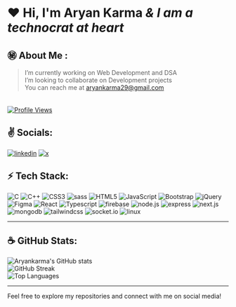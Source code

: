# :heart: **Hi, I'm Aryan Karma** *& I am a technocrat at heart*

## :secret: About Me :
> I’m currently working on Web Development and DSA<br>
> I’m looking to collaborate on Development projects<br>
> You can reach me at aryankarma29@gmail.com
> <br/>
<div style="padding-top: 20px;">
  <a href="https://visitcount.itsvg.in">
    <img src="https://visitcount.itsvg.in/api?id=aryankarma&label=Profile%20Views&color=1&icon=5&pretty=true" alt="Profile Views">
  </a>
</div>

## :v: Socials:
[![linkedin](https://img.shields.io/badge/linkedin-%23181818.svg?style=for-the-badge&logo=linkedin&logoColor=blue)](https://linkedin.com/in/aryankarma)
[![x](https://img.shields.io/badge/x-%23181818.svg?style=for-the-badge&logo=x&logoColor=%gray)](https://twitter.com/KarmaAryan)

## :zap: Tech Stack:
![C](https://img.shields.io/badge/C-%2320232a.svg?style=for-the-badge&logo=c&logoColor=A8B9CC)
![C++](https://img.shields.io/badge/C++-%2320232a.svg?style=for-the-badge&logo=c%2B%2B&logoColor=00599C) 
![CSS3](https://img.shields.io/badge/CSS3-%2320232a.svg?style=for-the-badge&logo=css3&logoColor=1572B6) 
![sass](https://img.shields.io/badge/sass-%2320232a.svg?style=for-the-badge&logo=sass&logoColor=CC6699) 
![HTML5](https://img.shields.io/badge/HTML5-%2320232a.svg?style=for-the-badge&logo=html5&logoColor=E34F26) 
![JavaScript](https://img.shields.io/badge/JavaScript-%2320232a.svg?style=for-the-badge&logo=javascript&logoColor=%23F7DF1E) 
![Bootstrap](https://img.shields.io/badge/Bootstrap-%2320232a.svg?style=for-the-badge&logo=bootstrap&logoColor=7952B3) 
![jQuery](https://img.shields.io/badge/jQuery-%2320232a.svg?style=for-the-badge&logo=jquery&logoColor=0769AD)
![Figma](https://img.shields.io/badge/figma-%2320232a.svg?style=for-the-badge&logo=figma&logoColor=F24E1E)
![React](https://img.shields.io/badge/react-%2320232a.svg?style=for-the-badge&logo=react&logoColor=%2361DAFB)
![Typescript](https://img.shields.io/badge/Typescript-%2320232a.svg?style=for-the-badge&logo=typescript&logoColor=3178C6)
![firebase](https://img.shields.io/badge/firebase-%2320232a.svg?style=for-the-badge&logo=firebase&logoColor=FFCA28)
![node.js](https://img.shields.io/badge/node.js-%2320232a.svg?style=for-the-badge&logo=node.js&logoColor=339933)
![express](https://img.shields.io/badge/express-%2320232a.svg?style=for-the-badge&logo=express&logoColor=FFFFFF)
![next.js](https://img.shields.io/badge/next.js-%2320232a.svg?style=for-the-badge&logo=next.js&logoColor=FFFFFF)
![mongodb](https://img.shields.io/badge/mongodb-%2320232a.svg?style=for-the-badge&logo=mongodb&logoColor=47A248)
![tailwindcss](https://img.shields.io/badge/tailwindcss-%2320232a.svg?style=for-the-badge&logo=tailwindcss&logoColor=06B6D4)
![socket.io](https://img.shields.io/badge/socket.io-%2320232a.svg?style=for-the-badge&logo=socket.io&logoColor=FFFFFF)
![linux](https://img.shields.io/badge/linux-%2320232a.svg?style=for-the-badge&logo=linux&logoColor=FCC624)

<hr/>

## :coffee: GitHub Stats:
![Aryankarma's GitHub stats](https://github-readme-stats.vercel.app/api/?username=aryankarma&show_icons=true&text_bold=true&theme=transparent&title_color=2160C4&text_color=darkgrey&icon_color=2A79F7&border_color=999&border_radius=15&card_width=435&cache_seconds=86400)<br/>
![GitHub Streak](https://github-readme-streak-stats.herokuapp.com/?user=aryankarma&show_icons=true&text_bold=true&theme=transparent&title_color=f5f5f5&text_color=f5f5f5&icon_color=2A79F7&border_radius=15&card_width=435&cache_seconds=86400)<br/>
![Top Languages](https://github-readme-stats.vercel.app/api/top-langs/?username=aryankarma&show_icons=true&text_bold=true&theme=transparent&hide_border=false&title_color=2160C4&text_color=darkgrey&icon_color=2A79F7&border_color=999&border_radius=15&card_width=435&cache_seconds=86400)<hr/>
Feel free to explore my repositories and connect with me on social media!

<!--
**Aryankarma/AryanKarma** is a ✨ _special_ ✨ repository because its `README.md` (this file) appears on your GitHub profile.

Here are some ideas to get you started:

- 🔭 I’m currently working on ...
- 🌱 I’m currently learning ...
- 👯 I’m looking to collaborate on ...
- 🤔 I’m looking for help with ...
- 💬 Ask me about ...
- 📫 How to reach me: ...
- 😄 Pronouns: ...
- ⚡ Fun fact: ...
-->
